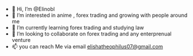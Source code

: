 - 👋 Hi, I’m @Elinobl
- 👀 I’m interested in anime , forex trading and growing with people around me 
- 🌱 I’m currently learning forex trading and studying law
- 💞️ I’m looking to collaborate on forex trading and any enterprenual venture 
- 📫 you can reach Me via email elishatheophilus07@gmail.com 

<!---
Elinobl/Elinobl is a ✨ special ✨ repository because its `README.md` (this file) appears on your GitHub profile.
You can click the Preview link to take a look at your changes.
--->

